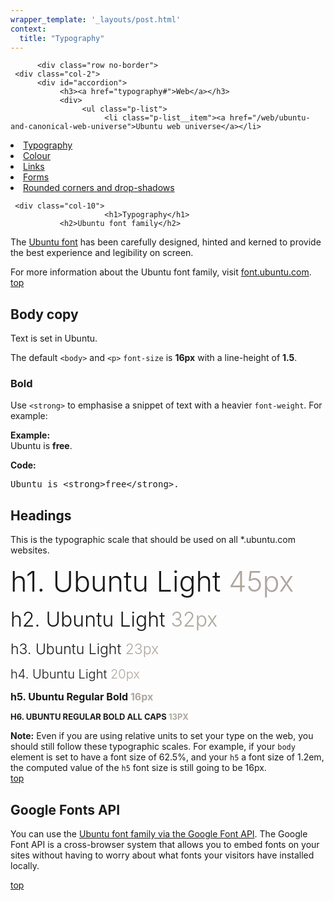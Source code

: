 ```yaml
---
wrapper_template: '_layouts/post.html'
context:
  title: "Typography"
---
```


          <div class="row no-border">
     <div class="col-2">
          <div id="accordion">
               <h3><a href="typography#">Web</a></h3>
               <div>
                    <ul class="p-list">
                         <li class="p-list__item"><a href="/web/ubuntu-and-canonical-web-universe">Ubuntu web universe</a></li>
<li class="current_page_item"><a href="typography">Typography</a></li>
<li class="p-list__item"><a href="/web/colour">Colour</a></li>
<li class="p-list__item"><a href="/web/links">Links</a></li>
<li class="p-list__item"><a href="/web/forms">Forms</a></li>
<li class="p-list__item"><a href="/web/rounded-corners-and-drop-shadows">Rounded corners and drop-shadows</a></li>
                    </ul>
               </div>
          </div>
     </div>

     <div class="col-10">
                         <h1>Typography</h1>
               <h2>Ubuntu font family</h2>
<p>The <a title="Ubuntu font family" href="http://design.ubuntu.com/brand-elements/ubuntu-font-family">Ubuntu font</a> has been carefully designed, hinted and kerned to provide the best experience and legibility on screen.</p>
<div class="box">For more information about the Ubuntu font family, visit <a href="http://font.ubuntu.com">font.ubuntu.com</a>.</div>
<div class="wp-link-top clearfix"><a href="typography#">top</a></div>
<h2>Body copy</h2>
<p>Text is set in Ubuntu.</p>
<p>The default <code>&lt;body&gt;</code> and <code>&lt;p&gt;</code> <code>font-size</code> is <strong>16px</strong> with a line-height of <strong>1.5</strong>.</p>
<h3>Bold</h3>
<p>Use <code>&lt;strong&gt;</code> to emphasise a snippet of text with a heavier <code>font-weight</code>. For example:</p>
<p><strong>Example:</strong><br />
Ubuntu is <strong>free</strong>.</p>
<p><strong>Code:</strong></p>
<pre>Ubuntu is &lt;strong&gt;free&lt;/strong&gt;.</pre>
<h2>Headings</h2>
<p>This is the typographic scale that should be used on all *.ubuntu.com websites.</p>
<p><span style="font-size: 45px; font-weight: 300;">h1. Ubuntu Light <span style="color: #aea79f;">45px</span></span></p>
<p><span style="font-size: 32px; font-weight: 300;">h2. Ubuntu Light <span style="color: #aea79f;">32px</span></span></p>
<p><span style="font-size: 23px; font-weight: 300;">h3. Ubuntu Light <span style="color: #aea79f;">23px</span></span></p>
<p><span style="font-size: 20px; font-weight: 300;">h4. Ubuntu Light <span style="color: #aea79f;">20px</span></span></p>
<p><span style="font-size: 16px; font-weight: bold;">h5. Ubuntu Regular Bold <span style="color: #aea79f;">16px</span></span></p>
<p><span style="font-size: 13px; font-weight: bold; text-transform: uppercase;">h6. Ubuntu Regular Bold All Caps <span style="color: #aea79f;">13px</span></span></p>
<div class="box"><strong>Note:</strong> Even if you are using relative units to set your type on the web, you should still follow these typographic scales. For example, if your <code>body</code> element is set to have a font size of 62.5%, and your <code>h5</code> a font size of 1.2em, the computed value of the <code>h5</code> font size is still going to be 16px.</div>
<div class="wp-link-top clearfix"><a href="typography#">top</a></div>
<h2>Google Fonts API</h2>
<p>You can use the <a href="http://www.google.com/webfonts/specimen/Ubuntu">Ubuntu font family via the Google Font API</a>. The Google Font API is a cross-browser system that allows you to embed fonts on your sites without having to worry about what fonts your visitors have installed locally.</p>
<div class="wp-link-top clearfix"><a href="typography#">top</a></div>



